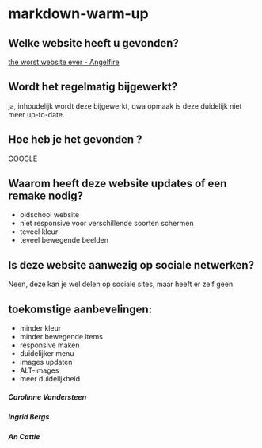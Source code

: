 # markdown-warm-up

## Welke website heeft u gevonden?  
[the worst website ever - Angelfire](http://www.angelfire.com/super/badwebs/)
## Wordt het regelmatig bijgewerkt?  
ja, inhoudelijk wordt deze bijgewerkt, qwa opmaak is deze duidelijk niet meer up-to-date.
## Hoe heb je het gevonden ?  
GOOGLE
## Waarom heeft deze website updates of een remake nodig?  
* oldschool website
* niet responsive voor verschillende soorten schermen
* teveel kleur
* teveel bewegende beelden
## Is deze website aanwezig op sociale netwerken?  
Neen, deze kan je wel delen op sociale sites, maar heeft er zelf geen.
## toekomstige aanbevelingen:
* minder kleur
* minder bewegende items
* responsive maken
* duidelijker menu
* images updaten
* ALT-images
* meer duidelijkheid 

##### Carolinne Vandersteen
##### Ingrid Bergs
##### An Cattie
